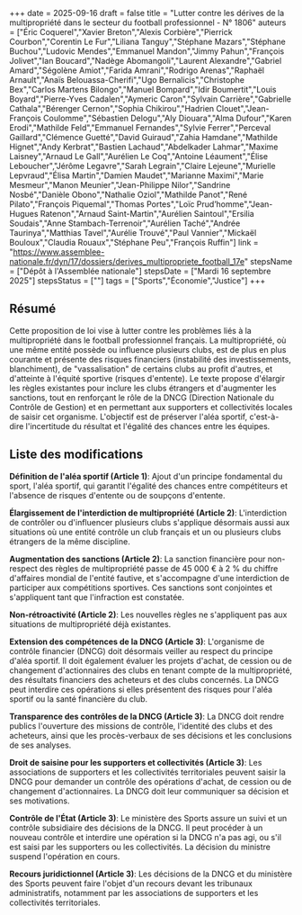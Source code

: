 +++
date = 2025-09-16
draft = false
title = "Lutter contre les dérives de la multipropriété dans le secteur du football professionnel - N° 1806"
auteurs = ["Éric Coquerel","Xavier Breton","Alexis Corbière","Pierrick Courbon","Corentin Le Fur","Liliana Tanguy","Stéphane Mazars","Stéphane Buchou","Ludovic Mendes","Emmanuel Mandon","Jimmy Pahun","François Jolivet","Ian Boucard","Nadège Abomangoli","Laurent Alexandre","Gabriel Amard","Ségolène Amiot","Farida Amrani","Rodrigo Arenas","Raphaël Arnault","Anaïs Belouassa-Cherifi","Ugo Bernalicis","Christophe Bex","Carlos Martens Bilongo","Manuel Bompard","Idir Boumertit","Louis Boyard","Pierre-Yves Cadalen","Aymeric Caron","Sylvain Carrière","Gabrielle Cathala","Bérenger Cernon","Sophia Chikirou","Hadrien Clouet","Jean-François Coulomme","Sébastien Delogu","Aly Diouara","Alma Dufour","Karen Erodi","Mathilde Feld","Emmanuel Fernandes","Sylvie Ferrer","Perceval Gaillard","Clémence Guetté","David Guiraud","Zahia Hamdane","Mathilde Hignet","Andy Kerbrat","Bastien Lachaud","Abdelkader Lahmar","Maxime Laisney","Arnaud Le Gall","Aurélien Le Coq","Antoine Léaument","Élise Leboucher","Jérôme Legavre","Sarah Legrain","Claire Lejeune","Murielle Lepvraud","Élisa Martin","Damien Maudet","Marianne Maximi","Marie Mesmeur","Manon Meunier","Jean-Philippe Nilor","Sandrine Nosbé","Danièle Obono","Nathalie Oziol","Mathilde Panot","René Pilato","François Piquemal","Thomas Portes","Loïc Prud’homme","Jean-Hugues Ratenon","Arnaud Saint-Martin","Aurélien Saintoul","Ersilia Soudais","Anne Stambach-Terrenoir","Aurélien Taché","Andrée Taurinya","Matthias Tavel","Aurélie Trouvé","Paul Vannier","Mickaël Bouloux","Claudia Rouaux","Stéphane Peu","François Ruffin"]
link = "https://www.assemblee-nationale.fr/dyn/17/dossiers/derives_multipropriete_football_17e"
stepsName = ["Dépôt à l'Assemblée nationale"]
stepsDate = ["Mardi 16 septembre 2025"]
stepsStatus = [""]
tags = ["Sports","Économie","Justice"]
+++

## Résumé

Cette proposition de loi vise à lutter contre les problèmes liés à la multipropriété dans le football professionnel français. La multipropriété, où une même entité possède ou influence plusieurs clubs, est de plus en plus courante et présente des risques financiers (instabilité des investissements, blanchiment), de "vassalisation" de certains clubs au profit d'autres, et d'atteinte à l'équité sportive (risques d'entente). Le texte propose d'élargir les règles existantes pour inclure les clubs étrangers et d'augmenter les sanctions, tout en renforçant le rôle de la DNCG (Direction Nationale du Contrôle de Gestion) et en permettant aux supporters et collectivités locales de saisir cet organisme. L'objectif est de préserver l'aléa sportif, c'est-à-dire l'incertitude du résultat et l'égalité des chances entre les équipes.

## Liste des modifications

**Définition de l'aléa sportif (Article 1)**: Ajout d'un principe fondamental du sport, l'aléa sportif, qui garantit l'égalité des chances entre compétiteurs et l'absence de risques d'entente ou de soupçons d'entente.

**Élargissement de l'interdiction de multipropriété (Article 2)**: L'interdiction de contrôler ou d'influencer plusieurs clubs s'applique désormais aussi aux situations où une entité contrôle un club français et un ou plusieurs clubs étrangers de la même discipline.

**Augmentation des sanctions (Article 2)**: La sanction financière pour non-respect des règles de multipropriété passe de 45 000 € à 2 % du chiffre d'affaires mondial de l'entité fautive, et s'accompagne d'une interdiction de participer aux compétitions sportives. Ces sanctions sont conjointes et s'appliquent tant que l'infraction est constatée.

**Non-rétroactivité (Article 2)**: Les nouvelles règles ne s'appliquent pas aux situations de multipropriété déjà existantes.

**Extension des compétences de la DNCG (Article 3)**: L'organisme de contrôle financier (DNCG) doit désormais veiller au respect du principe d'aléa sportif. Il doit également évaluer les projets d'achat, de cession ou de changement d'actionnaires des clubs en tenant compte de la multipropriété, des résultats financiers des acheteurs et des clubs concernés. La DNCG peut interdire ces opérations si elles présentent des risques pour l'aléa sportif ou la santé financière du club.

**Transparence des contrôles de la DNCG (Article 3)**: La DNCG doit rendre publics l'ouverture des missions de contrôle, l'identité des clubs et des acheteurs, ainsi que les procès-verbaux de ses décisions et les conclusions de ses analyses.

**Droit de saisine pour les supporters et collectivités (Article 3)**: Les associations de supporters et les collectivités territoriales peuvent saisir la DNCG pour demander un contrôle des opérations d'achat, de cession ou de changement d'actionnaires. La DNCG doit leur communiquer sa décision et ses motivations.

**Contrôle de l'État (Article 3)**: Le ministère des Sports assure un suivi et un contrôle subsidiaire des décisions de la DNCG. Il peut procéder à un nouveau contrôle et interdire une opération si la DNCG n'a pas agi, ou s'il est saisi par les supporters ou les collectivités. La décision du ministre suspend l'opération en cours.

**Recours juridictionnel (Article 3)**: Les décisions de la DNCG et du ministère des Sports peuvent faire l'objet d'un recours devant les tribunaux administratifs, notamment par les associations de supporters et les collectivités territoriales.
